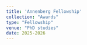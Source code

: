 ```yaml
---
title: 'Annenberg Fellowship'
collection: "Awards"
type: "Fellowship"
venue: "PhD studies"
date: 2025-2026
---
```


